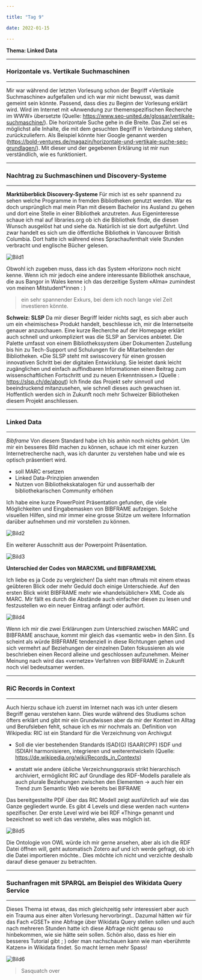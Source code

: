 ```yaml
---

title: "Tag 9"

date: 2022-01-15

---
```



**Thema: Linked Data**

---
###  Horizontale vs. Vertikale Suchmaschinen
---
Mir war während der letzten Vorlesung schon der Begriff «Vertikale Suchmaschine» aufgefallen und ich war mir nicht bewusst, was damit gemeint sein könnte. Passend, dass dies zu Beginn der Vorlesung erklärt wird. Wird im Internet mit «Anwendung zur themenspezifischen Recherche im WWW» übersetzte (Quelle: https://www.seo-united.de/glossar/vertikale-suchmaschine/).
Die horizontale Suche gehe in die Breite. Das Ziel sei es möglichst alle Inhalte, die mit dem gesuchten Begriff in Verbindung stehen, zurückzuliefern. Als Beispiel könnte hier Google genannt werden (https://bold-ventures.de/magazin/horizontale-und-vertikale-suche-seo-grundlagen/). 
Mit dieser und der gegebenen Erklärung ist mir nun verständlich, wie es funktioniert. 


---
### Nachtrag zu Suchmaschinen und Discovery-Systeme
---
**Marktüberblick Discovery-Systeme**
Für mich ist es sehr spannend zu sehen welche Programme in fremden Bibliotheken genutzt werden. War es doch ursprünglich mal mein Plan mit diesem Bachelor ins Ausland zu gehen und dort eine Stelle in einer Bibliothek anzutreten. Aus Eigeninteresse schaue ich mal auf libraries.org ob ich die Bibliothek finde, die diesen Wunsch ausgelöst hat und siehe da. Natürlich ist sie dort aufgeführt. Und zwar handelt es sich um die öffentliche Bibliothek in Vancouver British Columbia. Dort hatte ich während eines Sprachaufenthalt viele Stunden verbracht und englische Bücher gelesen. 
 
![Bild1](https://user-images.githubusercontent.com/90785896/150647594-7616d4b3-d684-41b8-a8c4-6871e1a650ad.png)

Obwohl ich zugeben muss, dass ich das System «Horizon» noch nicht kenne.
Wenn ich mir jedoch eine andere interessante Bibliothek anschaue, die aus Bangor in Wales kenne ich das derzeitige System «Alma» zumindest von meinen Mitstudent*innen : )
> ein sehr spannender Exkurs, bei dem ich noch lange viel Zeit investieren könnte.
> 

**Schweiz: SLSP**
Da mir dieser Begriff leider nichts sagt, es sich aber auch um ein «heimisches» Produkt handelt, beschliesse ich, mir die Internetseite genauer anzuschauen. Eine kurze Recherche auf der Homepage erklärt auch schnell und unkompliziert was die SLSP an Services anbietet. Die Palette umfasst von einem Bibliothekssystem über Dokumenten Zustellung bis hin zu Tech-Support und Schulungen für die Mitarbeitenden der Bibliotheken. 
«Die SLSP steht mit swisscovery für einen grossen innovativen Schritt bei der digitalen Entwicklung. Sie leistet dank leicht zugänglichen und einfach auffindbaren Informationen einen Beitrag zum wissenschaftlichen Fortschritt und zu neuen Erkenntnissen.» 
(Quelle : https://slsp.ch/de/about) 
Ich finde das Projekt sehr sinnvoll und beeindruckend mitanzusehen, wie schnell dieses auch gewachsen ist. Hoffentlich werden sich in Zukunft noch mehr Schweizer Bibliotheken diesem Projekt anschliessen.


---
### Linked Data
---
*Bibframe*
Von diesem Standard habe ich bis anhin noch nichts gehört. Um mir ein besseres Bild machen zu können, schaue ich mit einer kurzen Internetrecherche nach, was ich darunter zu verstehen habe und wie es optisch präsentiert wird. 
- soll MARC ersetzen
- Linked Data-Prinzipien anwenden
- Nutzen von Bibliothekskatalogen für und ausserhalb der bibliothekarischen Community erhöhen

Ich habe eine kurze PowerPoint Präsentation gefunden, die viele Möglichkeiten und Eingabemasken von BIBFRAME aufzeigen. Solche visuellen Hilfen, sind mir immer eine grosse Stütze um weitere Information darüber aufnehmen und mir vorstellen zu können.
 
 ![Bild2](https://user-images.githubusercontent.com/90785896/150647623-9b8ec599-6d60-4f2e-b206-a44ae22bd201.png)

Ein weiterer Ausschnitt aus der Powerpoint Präsentation.

![Bild3](https://user-images.githubusercontent.com/90785896/150647631-be67a6b0-c32c-4ce3-967e-6114fb523d02.png)


**Unterschied der Codes von MARCXML und BIBFRAMEXML**

Ich liebe es ja Code zu vergleichen! Da sieht man oftmals mit einem etwas geübteren Blick oder mehr Geduld doch einige Unterschiede. Auf den ersten Blick wirkt BIBFRAME mehr wie «handelsüblicher» XML Code als MARC. Mir fällt es durch die Abstände auch einfacher diesen zu lesen und festzustellen wo ein neuer Eintrag anfängt oder aufhört.
 
 ![Bild4](https://user-images.githubusercontent.com/90785896/150647642-1b0963ad-d020-4927-ad65-6f94c13c1bde.png)
 
Wenn ich mir die zwei Erklärungen zum Unterschied zwischen MARC und BIBFRAME anschaue, kommt mir gleich das «semantic web» in den Sinn. Es scheint als würde BIBFRAME tendenziell in diese Richtungen gehen und sich vermehrt auf Beziehungen der einzelnen Daten fokussieren als wie beschrieben einen Record alleine und geschlossen aufzunehmen. Meiner Meinung nach wird das «vernetze» Verfahren von BIBFRAME in Zukunft noch viel bedeutsamer werden.




---
### RiC Records in Context
---
Auch hierzu schaue ich zuerst im Internet nach was ich unter diesem Begriff genau verstehen kann. Dies wurde während des Studiums schon öfters erklärt und gibt mir ein Grundwissen aber da mir der Kontext im Alltag und Berufsleben fehlt, schaue ich es mir nochmals an.
Definition von Wikipedia: RIC ist ein Standard für die Verzeichnung von Archivgut

- Soll die vier bestehenden Standards ISAD(G) ISAAR(CPF) ISDF und ISDIAH harmonisieren, integrieren und weiterentwickeln (Quelle: https://de.wikipedia.org/wiki/Records_in_Contexts)

- anstatt wie andere übliche Verzeichnungspraxis strikt hierarchisch archiviert, ermöglicht RIC auf Grundlage des RDF-Modells parallele als auch plurale Beziehungen zwischen den Elementen -> auch hier ein Trend zum Semantic Web wie bereits bei BIFRAME

Das bereitgestellte PDF über das RIC Modell zeigt ausführlich auf wie das Ganze gegliedert wurde. Es gibt 4 Levels und diese werden nach «unten» spezifischer. Der erste Level wird wie bei RDF «Thing» genannt und bezeichnet so weit ich das verstehe, alles was möglich ist. 

![Bild5](https://user-images.githubusercontent.com/90785896/150647669-f622f4ae-1277-4d77-82ad-4546c4f0618a.png)

Die Ontologie von OWL würde ich mir gerne ansehen, aber als ich die RDF Datei öffnen will, geht automatisch Zotero auf und ich werde gefragt, ob ich die Datei importieren möchte.. Dies möchte ich nicht und verzichte deshalb darauf diese genauer zu betrachten.

---
### Suchanfragen mit SPARQL am Beispiel des Wikidata Query Service
---
Dieses Thema ist etwas, das mich gleichzeitig sehr interessiert aber auch ein Trauma aus einer alten Vorlesung hervorbringt.. Dazumal hätten wir für das Fach «GSET» eine Abfrage über Wikidata Query stellen sollen und auch nach mehreren Stunden hatte ich diese Abfrage nicht genau so hinbekommen, wie sie hätte sein sollen.
Schön also, dass es hier ein besseres Tutorial gibt ; ) oder man nachschauen kann wie man «berühmte Katzen» in Wikidata findet. So macht lernen mehr Spass!

![Bild6](https://user-images.githubusercontent.com/90785896/150647675-38e30a68-0c14-4b0e-99c7-2cfc3b88f9e2.png)

 

>Sasquatch over
